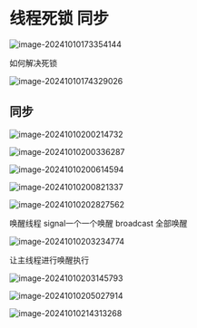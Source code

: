 # 线程死锁  同步

![image-20241010173354144](D:\code\study\notes_stu\c++_note\picture\image-20241010173354144.png)

如何解决死锁

![image-20241010174329026](D:\code\study\notes_stu\c++_note\picture\image-20241010174329026.png)

## 同步

![image-20241010200214732](D:\code\study\notes_stu\c++_note\picture\image-20241010200214732.png)

![image-20241010200336287](D:\code\study\notes_stu\c++_note\picture\image-20241010200336287.png)

![image-20241010200614594](D:\code\study\notes_stu\c++_note\picture\image-20241010200614594.png)

![image-20241010200821337](D:\code\study\notes_stu\c++_note\picture\image-20241010200821337.png)

![image-20241010202827562](D:\code\study\notes_stu\c++_note\picture\image-20241010202827562.png)

唤醒线程 signal一个一个唤醒  broadcast  全部唤醒

![image-20241010203234774](D:\code\study\notes_stu\c++_note\picture\image-20241010203234774.png)

让主线程进行唤醒执行

![image-20241010203145793](D:\code\study\notes_stu\c++_note\picture\image-20241010203145793.png)

![image-20241010205027914](D:\code\study\notes_stu\c++_note\picture\image-20241010205027914.png)

![image-20241010214313268](D:\code\study\notes_stu\c++_note\picture\image-20241010214313268.png)
